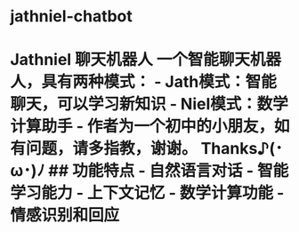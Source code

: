 # jathniel-chatbot
# Jathniel 聊天机器人  一个智能聊天机器人，具有两种模式： - Jath模式：智能聊天，可以学习新知识 - Niel模式：数学计算助手 - 作者为一个初中的小朋友，如有问题，请多指教，谢谢。 Thanks♪(･ω･)ﾉ  ## 功能特点  - 自然语言对话 - 智能学习能力 - 上下文记忆 - 数学计算功能 - 情感识别和回应
